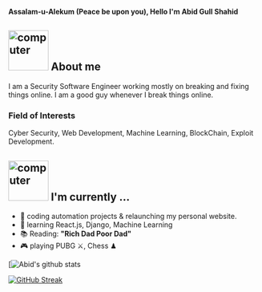 **Assalam-u-Alekum (Peace be upon you), Hello I'm Abid Gull Shahid**

<h2><img src="https://thumbs.gfycat.com/AcrobaticMatureGazelle.webp" alt="computer" width="80"> About me </h2>
I am a Security Software Engineer working mostly on breaking and fixing things online. I am a good guy whenever I break things online.



### Field of Interests
Cyber Security, Web Development, Machine Learning, BlockChain, Exploit Development.


<h2><img src="https://thumbs.gfycat.com/ScaryCreamyGlobefish.webp" alt="computer" width="80"> I'm currently ...</h2>

- 🔭 coding automation projects & relaunching my personal website.
- 🌱 learning React.js, Django, Machine Learning
- 📚 Reading: **"Rich Dad Poor Dad"**
- 🎮 playing PUBG ⚔, Chess ♟ 



[![Abid's github stats](https://github-readme-stats.vercel.app/api?username=silencemind&show_icons=true&theme=radical)

[![GitHub Streak](https://github-readme-streak-stats.herokuapp.com/?user=silencemind)](https://git.io/streak-stats)






